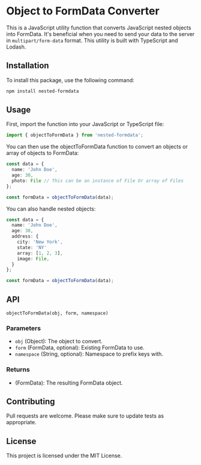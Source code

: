 # Object to FormData Converter

This is a JavaScript utility function that converts JavaScript nested objects into FormData. It's beneficial when you need to send your data to the server in `multipart/form-data` format. This utility is built with TypeScript and Lodash.

## Installation

To install this package, use the following command:

```bash
npm install nested-formdata
```

## Usage

First, import the function into your JavaScript or TypeScript file:

```ts
import { objectToFormData } from 'nested-formdata';
```

You can then use the objectToFormData function to convert an objects or array of objects to FormData:

```ts
const data = {
  name: 'John Doe',
  age: 30,
  photo: File // This can be an instance of File Or array of Files
};

const formData = objectToFormData(data);
```


You can also handle nested objects:

```ts
const data = {
  name: 'John Doe',
  age: 30,
  address: {
    city: 'New York',
    state: 'NY'
    array: [1, 2, 3],
    image: File,
  }
};

const formData = objectToFormData(data);
```

## API

`objectToFormData(obj, form, namespace)`

### Parameters

- `obj` (Object): The object to convert.
- `form` (FormData, optional): Existing FormData to use.
- `namespace` (String, optional): Namespace to prefix keys with.

### Returns

- (FormData): The resulting FormData object.

## Contributing

Pull requests are welcome. Please make sure to update tests as appropriate.

## License
This project is licensed under the MIT License.

